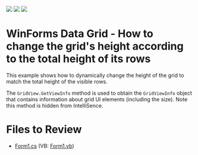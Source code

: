 <!-- default badges list -->
![](https://img.shields.io/endpoint?url=https://codecentral.devexpress.com/api/v1/VersionRange/128626098/16.1.4%2B)
[![](https://img.shields.io/badge/Open_in_DevExpress_Support_Center-FF7200?style=flat-square&logo=DevExpress&logoColor=white)](https://supportcenter.devexpress.com/ticket/details/E1811)
[![](https://img.shields.io/badge/📖_How_to_use_DevExpress_Examples-e9f6fc?style=flat-square)](https://docs.devexpress.com/GeneralInformation/403183)
<!-- default badges end -->

<!-- default file list end -->
# WinForms Data Grid - How to change the grid's height according to the total height of its rows

This example shows how to dynamically change the height of the grid to match the total height of the visible rows.

The `GridView.GetViewInfo` method is used to obtain the `GridViewInfo` object that contains information about grid UI elements (including the size). Note this method is hidden from IntelliSence.

# Files to Review

* [Form1.cs](./CS/GridControlAutoSize/Form1.cs) (VB: [Form1.vb](./VB/GridControlAutoSize/Form1.vb))
